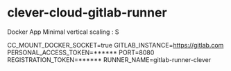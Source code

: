 # clever-cloud-gitlab-runner

Docker App
Minimal vertical scaling : S

CC_MOUNT_DOCKER_SOCKET=true
GITLAB_INSTANCE=https://gitlab.com
PERSONAL_ACCESS_TOKEN=******
PORT=8080
REGISTRATION_TOKEN=******
RUNNER_NAME=gitlab-runner-clever
